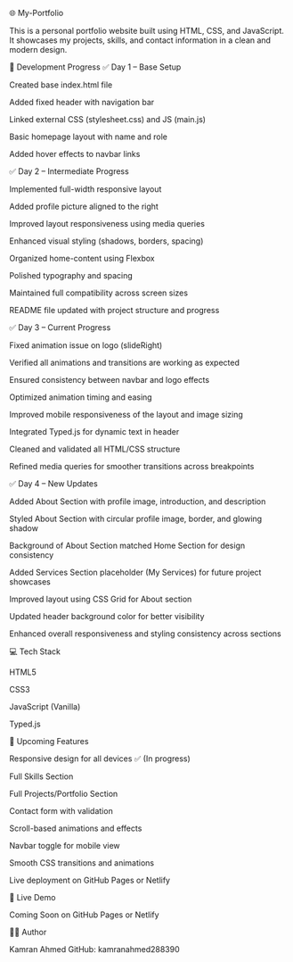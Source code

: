 🌐 My-Portfolio

This is a personal portfolio website built using HTML, CSS, and JavaScript. It showcases my projects, skills, and contact information in a clean and modern design.

📅 Development Progress
✅ Day 1 – Base Setup

Created base index.html file

Added fixed header with navigation bar

Linked external CSS (stylesheet.css) and JS (main.js)

Basic homepage layout with name and role

Added hover effects to navbar links

✅ Day 2 – Intermediate Progress

Implemented full-width responsive layout

Added profile picture aligned to the right

Improved layout responsiveness using media queries

Enhanced visual styling (shadows, borders, spacing)

Organized home-content using Flexbox

Polished typography and spacing

Maintained full compatibility across screen sizes

README file updated with project structure and progress

✅ Day 3 – Current Progress

Fixed animation issue on logo (slideRight)

Verified all animations and transitions are working as expected

Ensured consistency between navbar and logo effects

Optimized animation timing and easing

Improved mobile responsiveness of the layout and image sizing

Integrated Typed.js for dynamic text in header

Cleaned and validated all HTML/CSS structure

Refined media queries for smoother transitions across breakpoints

✅ Day 4 – New Updates

Added About Section with profile image, introduction, and description

Styled About Section with circular profile image, border, and glowing shadow

Background of About Section matched Home Section for design consistency

Added Services Section placeholder (My Services) for future project showcases

Improved layout using CSS Grid for About section

Updated header background color for better visibility

Enhanced overall responsiveness and styling consistency across sections

💻 Tech Stack

HTML5

CSS3

JavaScript (Vanilla)

Typed.js

🚀 Upcoming Features

Responsive design for all devices ✅ (In progress)

Full Skills Section

Full Projects/Portfolio Section

Contact form with validation

Scroll-based animations and effects

Navbar toggle for mobile view

Smooth CSS transitions and animations

Live deployment on GitHub Pages or Netlify

📸 Live Demo

Coming Soon on GitHub Pages or Netlify

👨‍💻 Author

Kamran Ahmed
GitHub: kamranahmed288390
